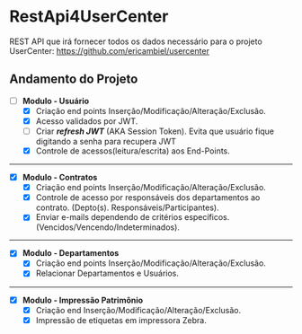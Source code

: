 # RestApi4UserCenter
REST API que irá fornecer todos os dados necessário para o projeto UserCenter: https://github.com/ericambiel/usercenter

**Andamento do Projeto**
---

- [ ] **Modulo - Usuário**
   - [x] Criação end points Inserção/Modificação/Alteração/Exclusão.
   - [x] Acesso validados por JWT.
   - [ ] Criar ***refresh JWT*** (AKA Session Token). Evita que usuário fique digitando a senha para recupera JWT
   - [x] Controle de acessos(leitura/escrita) aos End-Points.

---

- [x] **Modulo - Contratos**
   - [x] Criação end points Inserção/Modificação/Alteração/Exclusão.
   - [x] Controle de acesso por responsáveis dos departamentos ao contrato. (Depto(s). Responsáveis/Participantes).
   - [x] Enviar e-mails dependendo de critérios específicos. (Vencidos/Vencendo/Indeterminados).
   
---

- [x] **Modulo - Departamentos**
   - [x] Criação end points Inserção/Modificação/Alteração/Exclusão.
   - [x] Relacionar Departamentos e Usuários.
   
---

- [x] **Modulo - Impressão Patrimônio**
   - [x] Criação end Inserção/Modificação/Alteração/Exclusão.
   - [x] Impressão de etiquetas em impressora Zebra.
